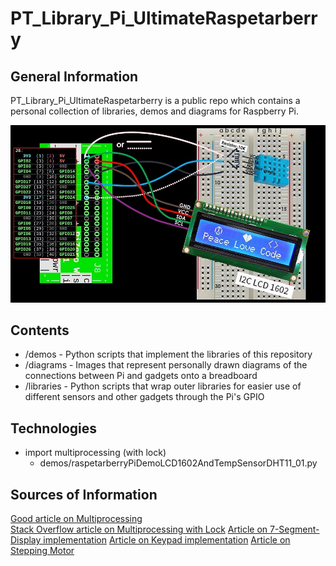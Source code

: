 # PT_Library_Pi_UltimateRaspetarberry

## General Information
PT_Library_Pi_UltimateRaspetarberry is a public repo which contains a personal collection of libraries, demos and diagrams for Raspberry Pi.

![cover](demos/raspetarberry_pi_demo_lcd_1602_temp_sensor_dht11.jpg)

## Contents
- /demos - Python scripts that implement the libraries of this repository
- /diagrams - Images that represent personally drawn diagrams of the connections between Pi and gadgets onto a breadboard
- /libraries - Python scripts that wrap outer libraries for easier use of different sensors and other gadgets through the Pi's GPIO

## Technologies
- import multiprocessing (with lock)
	- demos/raspetarberryPiDemoLCD1602AndTempSensorDHT11_01.py

## Sources of Information
[Good article on Multiprocessing](https://analyticsindiamag.com/run-python-code-in-parallel-using-multiprocessing/#:~:text=Multiprocessing%20in%20Python%20enables%20the,run%20tasks%2Fprocesses%20in%20parallel.&text=Multiprocessing%20enables%20the%20computer%20to,involve%20a%20lot%20of%20computation.)  
[Stack Overflow article on Multiprocessing with Lock](https://stackoverflow.com/questions/28267972/python-multiprocessing-locks)
[Article on 7-Segment-Display implementation](https://www.stuffaboutcode.com/2016/10/raspberry-pi-7-segment-display-gpiozero.html)
[Article on Keypad implementation](https://www.digikey.bg/en/maker/blogs/2021/how-to-connect-a-keypad-to-a-raspberry-pi)
[Article on Stepping Motor](https://www.aranacorp.com/en/control-a-stepper-with-raspberrypi/)
